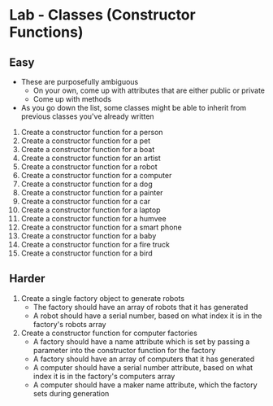 # Lab - Classes (Constructor Functions)

## Easy

- These are purposefully ambiguous
    - On your own, come up with attributes that are either public or private
    - Come up with methods
- As you go down the list, some classes might be able to inherit from previous classes you've already written

1. Create a constructor function for a person
1. Create a constructor function for a pet
1. Create a constructor function for a boat
1. Create a constructor function for an artist
1. Create a constructor function for a robot
1. Create a constructor function for a computer
1. Create a constructor function for a dog
1. Create a constructor function for a painter
1. Create a constructor function for a car
1. Create a constructor function for a laptop
1. Create a constructor function for a humvee
1. Create a constructor function for a smart phone
1. Create a constructor function for a baby
1. Create a constructor function for a fire truck
1. Create a constructor function for a bird

## Harder

1. Create a single factory object to generate robots
    - The factory should have an array of robots that it has generated
    - A robot should have a serial number, based on what index it is in the factory's robots array
1. Create a constructor function for computer factories
    - A factory should have a name attribute which is set by passing a parameter into the constructor function for the factory
    - A factory should have an array of computers that it has generated
    - A computer should have a serial number attribute, based on what index it is in the factory's computers array
    - A computer should have a maker name attribute, which the factory sets during generation
